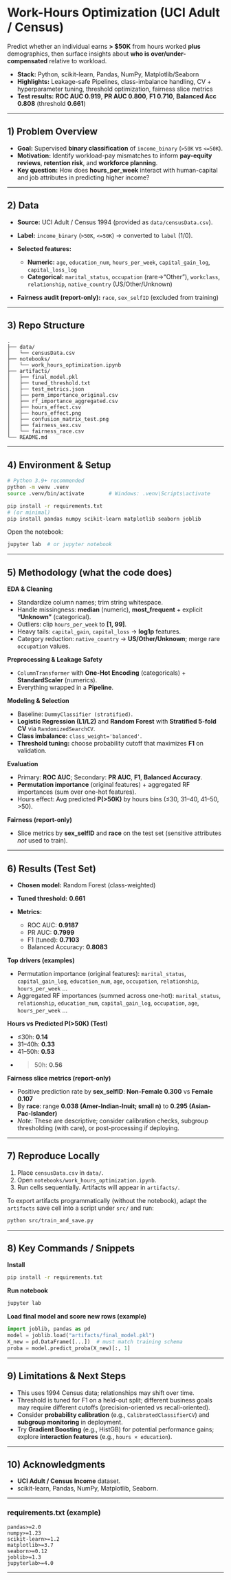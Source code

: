 # Work-Hours Optimization (UCI Adult / Census)

Predict whether an individual earns **> \$50K** from hours worked **plus** demographics, then surface insights about **who is over/under-compensated** relative to workload.

* **Stack:** Python, scikit-learn, Pandas, NumPy, Matplotlib/Seaborn
* **Highlights:** Leakage-safe Pipelines, class-imbalance handling, CV + hyperparameter tuning, threshold optimization, fairness slice metrics
* **Test results:** **ROC AUC 0.919**, **PR AUC 0.800**, **F1 0.710**, **Balanced Acc 0.808** (threshold **0.661**)

---

## 1) Problem Overview

* **Goal:** Supervised **binary classification** of `income_binary` (`>50K` vs `<=50K`).
* **Motivation:** Identify workload-pay mismatches to inform **pay-equity reviews**, **retention risk**, and **workforce planning**.
* **Key question:** How does **hours\_per\_week** interact with human-capital and job attributes in predicting higher income?

---

## 2) Data

* **Source:** UCI Adult / Census 1994 (provided as `data/censusData.csv`).
* **Label:** `income_binary` (`>50K`, `<=50K`) → converted to `label` (1/0).
* **Selected features:**

  * **Numeric:** `age`, `education_num`, `hours_per_week`, `capital_gain_log`, `capital_loss_log`
  * **Categorical:** `marital_status`, `occupation` (rare→“Other”), `workclass`, `relationship`, `native_country` (US/Other/Unknown)
* **Fairness audit (report-only):** `race`, `sex_selfID` (excluded from training)

---

## 3) Repo Structure

```
.
├── data/
│   └── censusData.csv
├── notebooks/
│   └── work_hours_optimization.ipynb
├── artifacts/
│   ├── final_model.pkl
│   ├── tuned_threshold.txt
│   ├── test_metrics.json
│   ├── perm_importance_original.csv
│   ├── rf_importance_aggregated.csv
│   ├── hours_effect.csv
│   ├── hours_effect.png
│   ├── confusion_matrix_test.png
│   ├── fairness_sex.csv
│   └── fairness_race.csv
└── README.md
```

---

## 4) Environment & Setup

```bash
# Python 3.9+ recommended
python -m venv .venv
source .venv/bin/activate        # Windows: .venv\Scripts\activate

pip install -r requirements.txt
# (or minimal)
pip install pandas numpy scikit-learn matplotlib seaborn joblib
```

Open the notebook:

```bash
jupyter lab  # or jupyter notebook
```

---

## 5) Methodology (what the code does)

**EDA & Cleaning**

* Standardize column names; trim string whitespace.
* Handle missingness: **median** (numeric), **most\_frequent** + explicit **“Unknown”** (categorical).
* Outliers: clip `hours_per_week` to **\[1, 99]**.
* Heavy tails: `capital_gain`, `capital_loss` → **log1p** features.
* Category reduction: `native_country` → **US/Other/Unknown**; merge rare `occupation` values.

**Preprocessing & Leakage Safety**

* `ColumnTransformer` with **One-Hot Encoding** (categoricals) + **StandardScaler** (numerics).
* Everything wrapped in a **Pipeline**.

**Modeling & Selection**

* Baseline: `DummyClassifier (stratified)`.
* **Logistic Regression (L1/L2)** and **Random Forest** with **Stratified 5-fold CV** via `RandomizedSearchCV`.
* **Class imbalance:** `class_weight='balanced'`.
* **Threshold tuning:** choose probability cutoff that maximizes **F1** on validation.

**Evaluation**

* Primary: **ROC AUC**; Secondary: **PR AUC**, **F1**, **Balanced Accuracy**.
* **Permutation importance** (original features) + aggregated RF importances (sum over one-hot features).
* Hours effect: Avg predicted **P(>50K)** by hours bins (≤30, 31–40, 41–50, >50).

**Fairness (report-only)**

* Slice metrics by **sex\_selfID** and **race** on the test set (sensitive attributes *not* used to train).

---

## 6) Results (Test Set)

* **Chosen model:** Random Forest (class-weighted)
* **Tuned threshold:** **0.661**
* **Metrics:**

  * ROC AUC: **0.9187**
  * PR AUC: **0.7999**
  * F1 (tuned): **0.7103**
  * Balanced Accuracy: **0.8083**

**Top drivers (examples)**

* Permutation importance (original features): `marital_status`, `capital_gain_log`, `education_num`, `age`, `occupation`, `relationship`, `hours_per_week` …
* Aggregated RF importances (summed across one-hot): `marital_status`, `relationship`, `education_num`, `capital_gain_log`, `occupation`, `age`, `hours_per_week` …

**Hours vs Predicted P(>50K) (Test)**

* ≤30h: **0.14**
* 31–40h: **0.33**
* 41–50h: **0.53**
* > 50h: **0.56**

**Fairness slice metrics (report-only)**

* Positive prediction rate by **sex\_selfID**: **Non-Female 0.300** vs **Female 0.107**
* By **race**: range **0.038 (Amer-Indian-Inuit; small n)** to **0.295 (Asian-Pac-Islander)**
* *Note:* These are descriptive; consider calibration checks, subgroup thresholding (with care), or post-processing if deploying.

---

## 7) Reproduce Locally

1. Place `censusData.csv` in `data/`.
2. Open `notebooks/work_hours_optimization.ipynb`.
3. Run cells sequentially. Artifacts will appear in `artifacts/`.

To export artifacts programmatically (without the notebook), adapt the `artifacts` save cell into a script under `src/` and run:

```bash
python src/train_and_save.py
```

---

## 8) Key Commands / Snippets

**Install**

```bash
pip install -r requirements.txt
```

**Run notebook**

```bash
jupyter lab
```

**Load final model and score new rows (example)**

```python
import joblib, pandas as pd
model = joblib.load("artifacts/final_model.pkl")
X_new = pd.DataFrame([...])  # must match training schema
proba = model.predict_proba(X_new)[:, 1]
```

---

## 9) Limitations & Next Steps

* This uses 1994 Census data; relationships may shift over time.
* Threshold is tuned for F1 on a held-out split; different business goals may require different cutoffs (precision-oriented vs recall-oriented).
* Consider **probability calibration** (e.g., `CalibratedClassifierCV`) and **subgroup monitoring** in deployment.
* Try **Gradient Boosting** (e.g., HistGB) for potential performance gains; explore **interaction features** (e.g., `hours × education`).

---

## 10) Acknowledgments

* **UCI Adult / Census Income** dataset.
* scikit-learn, Pandas, NumPy, Matplotlib, Seaborn.

---

### requirements.txt (example)

```
pandas>=2.0
numpy>=1.23
scikit-learn>=1.2
matplotlib>=3.7
seaborn>=0.12
joblib>=1.3
jupyterlab>=4.0
```

---
